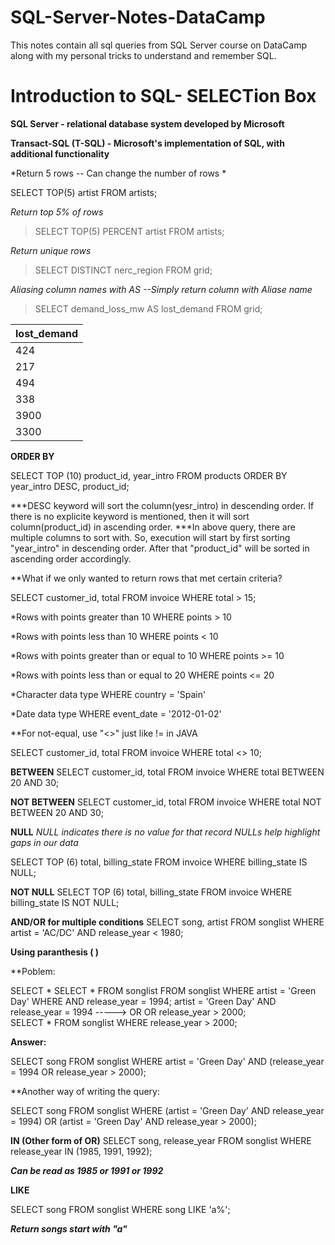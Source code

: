 # SQL-Server-Notes-DataCamp
This notes contain all sql queries from SQL Server course on DataCamp along with my personal tricks to understand and remember SQL.

# Introduction to SQL- SELECTion Box

**SQL Server - relational database system developed by Microsoft**

**Transact-SQL (T-SQL) - Microsoft's implementation of SQL, with additional functionality**

*Return 5 rows -- Can change the number of rows *

SELECT TOP(5) artist FROM artists;

*Return top 5% of rows*

> SELECT TOP(5) PERCENT artist FROM artists;

*Return unique rows*

> SELECT DISTINCT nerc_region FROM grid;

*Aliasing column names with AS --Simply return column with Aliase name*

>SELECT demand_loss_mw AS lost_demand FROM grid;

| lost_demand |
|-------------|
| 424         |
| 217         |
| 494         |
| 338         |
| 3900        |
| 3300        |


**ORDER BY**

SELECT TOP (10) product_id, year_intro
FROM products
ORDER BY year_intro DESC, product_id;

***DESC keyword will sort the column(yesr_intro) in descending order. If there is no explicite keyword is mentioned,
then it will sort column(product_id) in ascending order.
***In above query, there are multiple columns to sort with. So, execution will start by first sorting "year_intro" in 
descending order. After that "product_id" will be sorted in ascending order accordingly.

**What if we only wanted to return rows that met certain criteria?

SELECT customer_id, total
FROM invoice
WHERE total > 15;

*Rows with points greater than 10
WHERE points > 10

*Rows with points less than 10
WHERE points < 10

*Rows with points greater than or equal to 10
WHERE points >= 10

*Rows with points less than or equal to 20
WHERE points <= 20

*Character data type
WHERE country = 'Spain'

*Date data type
WHERE event_date = '2012-01-02'

**For not-equal, use "<>" just like != in JAVA

SELECT customer_id, total
FROM invoice
WHERE total <> 10;

**BETWEEN**
SELECT customer_id, total
FROM invoice
WHERE total BETWEEN 20 AND 30;

**NOT BETWEEN**
SELECT customer_id, total
FROM invoice
WHERE total NOT BETWEEN 20 AND 30;

**NULL**
*NULL indicates there is no value for that record*
*NULLs help highlight gaps in our data*

SELECT
TOP (6) total,
billing_state
FROM invoice
WHERE billing_state IS NULL;

**NOT NULL**
SELECT
TOP (6) total,
billing_state
FROM invoice
WHERE billing_state IS NOT NULL;

**AND/OR for multiple conditions**
SELECT song, artist
FROM songlist
WHERE
artist = 'AC/DC'
AND release_year < 1980;

**Using paranthesis ( )**

**Poblem: 

SELECT *                                  SELECT * FROM songlist
FROM songlist                             WHERE artist = 'Green Day'
WHERE                                     AND release_year = 1994;
artist = 'Green Day'
AND release_year = 1994      ----->                OR
OR release_year > 2000;                              
                                           SELECT * FROM songlist 
                                           WHERE release_year > 2000;
                                           
**Answer:**

SELECT song
FROM songlist
WHERE
artist = 'Green Day'
AND (release_year = 1994
OR release_year > 2000);

**Another way of writing the query:

SELECT song
FROM songlist
WHERE (artist = 'Green Day'
AND release_year = 1994)
OR (artist = 'Green Day'
AND release_year > 2000);

**IN (Other form of OR)**
SELECT song, release_year
FROM songlist
WHERE
release_year IN (1985, 1991, 1992);

***Can be read as 1985 or 1991 or 1992***

**LIKE**

SELECT song
FROM songlist
WHERE song LIKE 'a%';

***Return songs start with "a"***
